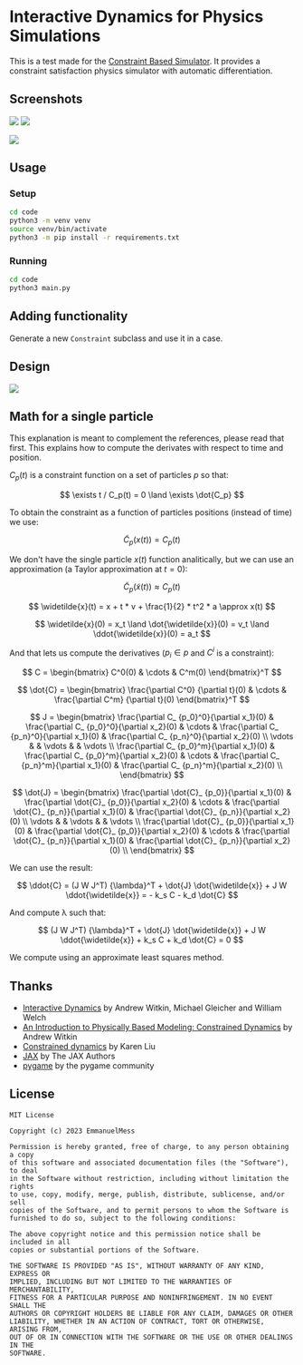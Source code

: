 #  Interactive Dynamics for Physics Simulations

This is a test made for the [Constraint Based Simulator](https://github.com/EmmanuelMess/ConstraintBasedSimulator). It provides a constraint satisfaction physics simulator with automatic differentiation.

## Screenshots

<img src="./screenshots/1.gif"/> <img src="./screenshots/2.gif"/>

<img src="./screenshots/3.gif"/>

## Usage

### Setup
```bash
cd code
python3 -m venv venv
source venv/bin/activate
python3 -m pip install -r requirements.txt
```

### Running
```bash
cd code
python3 main.py
```

## Adding functionality

Generate a new `Constraint` subclass and use it in a case.

## Design

<img src="./design/class-diagram.png"/>

## Math for a single particle

This explanation is meant to complement the references, please read that first. This explains
how to compute the derivates with respect to time and position.

$C_p(t)$ is a constraint function on a set of particles $p$ so that:

$$ \exists t / C_p(t) = 0 \land \exists \dot{C_p} $$

To obtain the constraint as a function of particles positions (instead of time) we use:

$$ \widetilde{C}_p(x(t)) = C_p(t) $$

We don't have the single particle $x(t)$ function analitically, but we can use an approximation (a Taylor approximation at $t = 0$):

$$ \widetilde{C}_p(\widetilde{x}(t)) \approx C_p(t) $$

$$ \widetilde{x}(t) = x + t * v + \frac{1}{2} * t^2 * a \approx x(t) $$

$$ \widetilde{x}(0) = x_t \land \dot{\widetilde{x}}(0) = v_t \land \ddot{\widetilde{x}}(0) = a_t $$

And that lets us compute the derivatives ($p_i \in p$ and $C^i$ is a constraint):

$$ C = \begin{bmatrix} C^0(0) & \cdots & C^m(0) \end{bmatrix}^T $$

$$ \dot{C} = \begin{bmatrix} 
 \frac{\partial C^0} {\partial t}(0) & \cdots & \frac{\partial C^m} {\partial t}(0)
\end{bmatrix}^T
$$

$$
J = \begin{bmatrix}
  \frac{\partial C_ {p_0}^0}{\partial x_1}(0) & \frac{\partial C_ {p_0}^0}{\partial x_2}(0) & \cdots & \frac{\partial C_ {p_n}^0}{\partial x_1}(0) & \frac{\partial C_ {p_n}^0}{\partial x_2}(0)  \\
  \vdots & & \vdots & & \vdots \\
  \frac{\partial C_ {p_0}^m}{\partial x_1}(0) & \frac{\partial C_ {p_0}^m}{\partial x_2}(0) & \cdots & \frac{\partial C_ {p_n}^m}{\partial x_1}(0) & \frac{\partial C_ {p_n}^m}{\partial x_2}(0)  \\
\end{bmatrix}
$$

$$
\dot{J} = \begin{bmatrix}
  \frac{\partial \dot{C}_ {p_0}}{\partial x_1}(0) & \frac{\partial \dot{C}_ {p_0}}{\partial x_2}(0) & \cdots & \frac{\partial \dot{C}_ {p_n}}{\partial x_1}(0) & \frac{\partial \dot{C}_ {p_n}}{\partial x_2}(0)  \\
  \vdots & & \vdots & & \vdots \\
  \frac{\partial \dot{C}_ {p_0}}{\partial x_1}(0) & \frac{\partial \dot{C}_ {p_0}}{\partial x_2}(0) & \cdots & \frac{\partial \dot{C}_ {p_n}}{\partial x_1}(0) & \frac{\partial \dot{C}_ {p_n}}{\partial x_2}(0)  \\
\end{bmatrix}
$$

We can use the result:

$$
\ddot{C} = (J W J^T) {\lambda}^T + \dot{J} \dot{\widetilde{x}} + J W \ddot{\widetilde{x}} = - k_s C - k_d \dot{C}
$$

And compute λ such that:

$$
 (J W J^T) {\lambda}^T + \dot{J} \dot{\widetilde{x}} + J W \ddot{\widetilde{x}} + k_s C + k_d \dot{C} = 0
$$

We compute using an approximate least squares method.

## Thanks
* [Interactive Dynamics](https://dl.acm.org/doi/pdf/10.1145/91394.91400) by Andrew Witkin, Michael Gleicher and William Welch
* [An Introduction to Physically Based Modeling: Constrained Dynamics](https://www.cs.cmu.edu/~baraff/pbm/constraints.pdf) by Andrew Witkin
* [Constrained dynamics](https://sites.cc.gatech.edu/classes/AY2017/cs7496_fall/slides/ConstrDyn.pdf) by Karen Liu
* [JAX](https://jax.readthedocs.io/en/latest/notebooks/quickstart.html) by The JAX Authors
* [pygame](https://www.pygame.org) by the pygame community

## License

```text
MIT License

Copyright (c) 2023 EmmanuelMess

Permission is hereby granted, free of charge, to any person obtaining a copy
of this software and associated documentation files (the "Software"), to deal
in the Software without restriction, including without limitation the rights
to use, copy, modify, merge, publish, distribute, sublicense, and/or sell
copies of the Software, and to permit persons to whom the Software is
furnished to do so, subject to the following conditions:

The above copyright notice and this permission notice shall be included in all
copies or substantial portions of the Software.

THE SOFTWARE IS PROVIDED "AS IS", WITHOUT WARRANTY OF ANY KIND, EXPRESS OR
IMPLIED, INCLUDING BUT NOT LIMITED TO THE WARRANTIES OF MERCHANTABILITY,
FITNESS FOR A PARTICULAR PURPOSE AND NONINFRINGEMENT. IN NO EVENT SHALL THE
AUTHORS OR COPYRIGHT HOLDERS BE LIABLE FOR ANY CLAIM, DAMAGES OR OTHER
LIABILITY, WHETHER IN AN ACTION OF CONTRACT, TORT OR OTHERWISE, ARISING FROM,
OUT OF OR IN CONNECTION WITH THE SOFTWARE OR THE USE OR OTHER DEALINGS IN THE
SOFTWARE.
```

